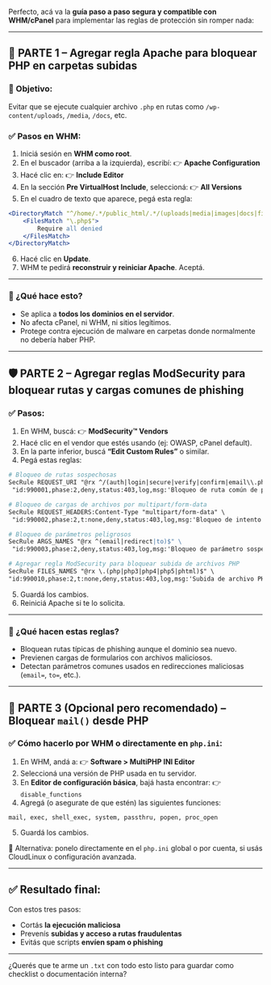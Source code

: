 Perfecto, acá va la **guía paso a paso segura y compatible con WHM/cPanel** para implementar las reglas de protección sin romper nada:

---

## 🧱 PARTE 1 – Agregar regla Apache para **bloquear PHP en carpetas subidas**

### 🔐 Objetivo:

Evitar que se ejecute cualquier archivo `.php` en rutas como `/wp-content/uploads`, `/media`, `/docs`, etc.

### ✅ Pasos en WHM:

1. Iniciá sesión en **WHM como root**.
2. En el buscador (arriba a la izquierda), escribí:
   👉 **Apache Configuration**
3. Hacé clic en:
   👉 **Include Editor**
4. En la sección **Pre VirtualHost Include**, seleccioná:
   👉 **All Versions**
5. En el cuadro de texto que aparece, pegá esta regla:

```apache
<DirectoryMatch "^/home/.*/public_html/.*/(uploads|media|images|docs|files|assets)">
    <FilesMatch "\.php$">
        Require all denied
    </FilesMatch>
</DirectoryMatch>
```

6. Hacé clic en **Update**.
7. WHM te pedirá **reconstruir y reiniciar Apache**. Aceptá.

---

### 🧠 ¿Qué hace esto?

* Se aplica a **todos los dominios en el servidor**.
* No afecta cPanel, ni WHM, ni sitios legítimos.
* Protege contra ejecución de malware en carpetas donde normalmente no debería haber PHP.

---

## 🛡️ PARTE 2 – Agregar reglas ModSecurity para bloquear rutas y cargas comunes de phishing

### ✅ Pasos:

1. En WHM, buscá:
   👉 **ModSecurity™ Vendors**
2. Hacé clic en el vendor que estés usando (ej: OWASP, cPanel default).
3. En la parte inferior, buscá **“Edit Custom Rules”** o similar.
4. Pegá estas reglas:

```apache
# Bloqueo de rutas sospechosas
SecRule REQUEST_URI "@rx ^/(auth|login|secure|verify|confirm|email\\.php|index2\\.php|_1\\.html)" \
 "id:990001,phase:2,deny,status:403,log,msg:'Bloqueo de ruta común de phishing detectada'"

# Bloqueo de cargas de archivos por multipart/form-data
SecRule REQUEST_HEADERS:Content-Type "multipart/form-data" \
 "id:990002,phase:2,t:none,deny,status:403,log,msg:'Bloqueo de intento de subida de archivo sospechoso'"

# Bloqueo de parámetros peligrosos
SecRule ARGS_NAMES "@rx ^(email|redirect|to)$" \
 "id:990003,phase:2,deny,status:403,log,msg:'Bloqueo de parámetro sospechoso en formulario'"

# Agregar regla ModSecurity para bloquear subida de archivos PHP
SecRule FILES_NAMES "@rx \.(php|php3|php4|php5|phtml)$" \
"id:990010,phase:2,t:none,deny,status:403,log,msg:'Subida de archivo PHP detectada'"
```

5. Guardá los cambios.
6. Reiniciá Apache si te lo solicita.

---

### 🧠 ¿Qué hacen estas reglas?

* Bloquean rutas típicas de phishing aunque el dominio sea nuevo.
* Previenen cargas de formularios con archivos maliciosos.
* Detectan parámetros comunes usados en redirecciones maliciosas (`email=`, `to=`, etc.).

---

## 🔧 PARTE 3 (Opcional pero recomendado) – Bloquear `mail()` desde PHP

### ✅ Cómo hacerlo por WHM o directamente en `php.ini`:

1. En WHM, andá a:
   👉 **Software > MultiPHP INI Editor**
2. Seleccioná una versión de PHP usada en tu servidor.
3. En **Editor de configuración básica**, bajá hasta encontrar:
   👉 `disable_functions`
4. Agregá (o asegurate de que estén) las siguientes funciones:

```
mail, exec, shell_exec, system, passthru, popen, proc_open
```

5. Guardá los cambios.

📌 Alternativa: ponelo directamente en el `php.ini` global o por cuenta, si usás CloudLinux o configuración avanzada.

---

## ✅ Resultado final:

Con estos tres pasos:

* Cortás **la ejecución maliciosa**
* Prevenís **subidas y acceso a rutas fraudulentas**
* Evitás que scripts **envíen spam o phishing**

---

¿Querés que te arme un `.txt` con todo esto listo para guardar como checklist o documentación interna?
